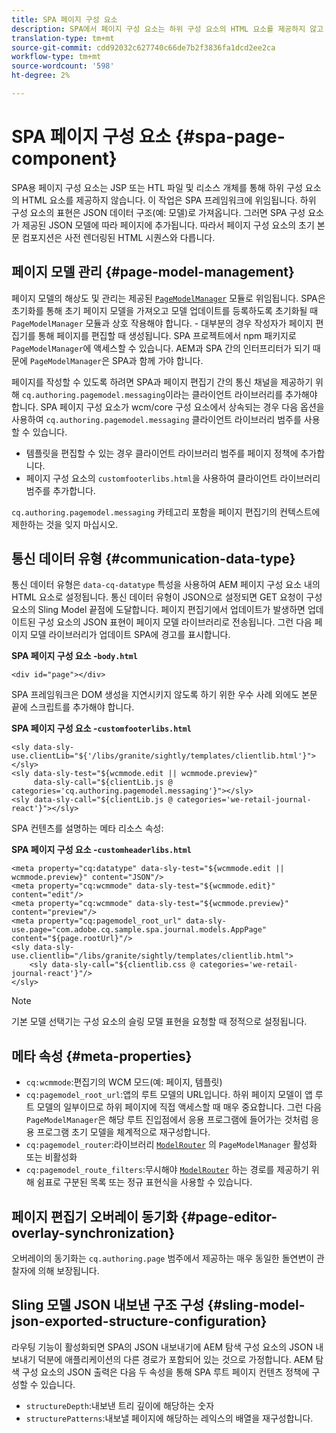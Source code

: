 ```yaml
---
title: SPA 페이지 구성 요소
description: SPA에서 페이지 구성 요소는 하위 구성 요소의 HTML 요소를 제공하지 않고 대신 SPA 프레임워크에 위임합니다. 이 문서에서는 SPA의 페이지 구성 요소를 고유하게 만드는 방법을 설명합니다.
translation-type: tm+mt
source-git-commit: cdd92032c627740c66de7b2f3836fa1dcd2ee2ca
workflow-type: tm+mt
source-wordcount: '598'
ht-degree: 2%

---
```



# SPA 페이지 구성 요소 {#spa-page-component}

SPA용 페이지 구성 요소는 JSP 또는 HTL 파일 및 리소스 개체를 통해 하위 구성 요소의 HTML 요소를 제공하지 않습니다. 이 작업은 SPA 프레임워크에 위임됩니다. 하위 구성 요소의 표현은 JSON 데이터 구조(예: 모델)로 가져옵니다. 그러면 SPA 구성 요소가 제공된 JSON 모델에 따라 페이지에 추가됩니다. 따라서 페이지 구성 요소의 초기 본문 컴포지션은 사전 렌더링된 HTML 시퀀스와 다릅니다.

## 페이지 모델 관리 {#page-model-management}

페이지 모델의 해상도 및 관리는 제공된 [`PageModelManager`](blueprint.md#pagemodelmanager) 모듈로 위임됩니다. SPA은 초기화를 통해 초기 페이지 모델을 가져오고 모델 업데이트를 등록하도록 초기화될 때 `PageModelManager` 모듈과 상호 작용해야 합니다. - 대부분의 경우 작성자가 페이지 편집기를 통해 페이지를 편집할 때 생성됩니다. SPA 프로젝트에서 npm 패키지로 `PageModelManager`에 액세스할 수 있습니다. AEM과 SPA 간의 인터프리터가 되기 때문에 `PageModelManager`은 SPA과 함께 가야 합니다.

페이지를 작성할 수 있도록 하려면 SPA과 페이지 편집기 간의 통신 채널을 제공하기 위해 `cq.authoring.pagemodel.messaging`이라는 클라이언트 라이브러리를 추가해야 합니다. SPA 페이지 구성 요소가 wcm/core 구성 요소에서 상속되는 경우 다음 옵션을 사용하여 `cq.authoring.pagemodel.messaging` 클라이언트 라이브러리 범주를 사용할 수 있습니다.

* 템플릿을 편집할 수 있는 경우 클라이언트 라이브러리 범주를 페이지 정책에 추가합니다.
* 페이지 구성 요소의 `customfooterlibs.html`을 사용하여 클라이언트 라이브러리 범주를 추가합니다.

`cq.authoring.pagemodel.messaging` 카테고리 포함을 페이지 편집기의 컨텍스트에 제한하는 것을 잊지 마십시오.

## 통신 데이터 유형 {#communication-data-type}

통신 데이터 유형은 `data-cq-datatype` 특성을 사용하여 AEM 페이지 구성 요소 내의 HTML 요소로 설정됩니다. 통신 데이터 유형이 JSON으로 설정되면 GET 요청이 구성 요소의 Sling Model 끝점에 도달합니다. 페이지 편집기에서 업데이트가 발생하면 업데이트된 구성 요소의 JSON 표현이 페이지 모델 라이브러리로 전송됩니다. 그런 다음 페이지 모델 라이브러리가 업데이트 SPA에 경고를 표시합니다.

**SPA 페이지 구성 요소 -`body.html`**

```
<div id="page"></div>
```

SPA 프레임워크은 DOM 생성을 지연시키지 않도록 하기 위한 우수 사례 외에도 본문 끝에 스크립트를 추가해야 합니다.

**SPA 페이지 구성 요소 -`customfooterlibs.html`**

```
<sly data-sly-use.clientLib="${'/libs/granite/sightly/templates/clientlib.html'}"></sly>
<sly data-sly-test="${wcmmode.edit || wcmmode.preview}"
     data-sly-call="${clientLib.js @ categories='cq.authoring.pagemodel.messaging'}"></sly>
<sly data-sly-call="${clientLib.js @ categories='we-retail-journal-react'}"></sly>
```

SPA 컨텐츠를 설명하는 메타 리소스 속성:

**SPA 페이지 구성 요소 -`customheaderlibs.html`**

```
<meta property="cq:datatype" data-sly-test="${wcmmode.edit || wcmmode.preview}" content="JSON"/>
<meta property="cq:wcmmode" data-sly-test="${wcmmode.edit}" content="edit"/>
<meta property="cq:wcmmode" data-sly-test="${wcmmode.preview}" content="preview"/>
<meta property="cq:pagemodel_root_url" data-sly-use.page="com.adobe.cq.sample.spa.journal.models.AppPage" content="${page.rootUrl}"/>
<sly data-sly-use.clientlib="/libs/granite/sightly/templates/clientlib.html">
    <sly data-sly-call="${clientlib.css @ categories='we-retail-journal-react'}"/>
</sly>
```

>[!NOTE]
>
>기본 모델 선택기는 구성 요소의 슬링 모델 표현을 요청할 때 정적으로 설정됩니다.

## 메타 속성 {#meta-properties}

* `cq:wcmmode`:편집기의 WCM 모드(예: 페이지, 템플릿)
* `cq:pagemodel_root_url`:앱의 루트 모델의 URL입니다. 하위 페이지 모델이 앱 루트 모델의 일부이므로 하위 페이지에 직접 액세스할 때 매우 중요합니다. 그런 다음 `PageModelManager`은 해당 루트 진입점에서 응용 프로그램에 들어가는 것처럼 응용 프로그램 초기 모델을 체계적으로 재구성합니다.
* `cq:pagemodel_router`:라이브러리 [`ModelRouter`](routing.md) 의  `PageModelManager` 활성화 또는 비활성화
* `cq:pagemodel_route_filters`:무시해야  [`ModelRouter`](routing.md) 하는 경로를 제공하기 위해 쉼표로 구분된 목록 또는 정규 표현식을 사용할 수 있습니다.

## 페이지 편집기 오버레이 동기화 {#page-editor-overlay-synchronization}

오버레이의 동기화는 `cq.authoring.page` 범주에서 제공하는 매우 동일한 돌연변이 관찰자에 의해 보장됩니다.

## Sling 모델 JSON 내보낸 구조 구성 {#sling-model-json-exported-structure-configuration}

라우팅 기능이 활성화되면 SPA의 JSON 내보내기에 AEM 탐색 구성 요소의 JSON 내보내기 덕분에 애플리케이션의 다른 경로가 포함되어 있는 것으로 가정합니다. AEM 탐색 구성 요소의 JSON 출력은 다음 두 속성을 통해 SPA 루트 페이지 컨텐츠 정책에 구성할 수 있습니다.

* `structureDepth`:내보낸 트리 깊이에 해당하는 숫자
* `structurePatterns`:내보낼 페이지에 해당하는 레익스의 배열을 재구성합니다.
